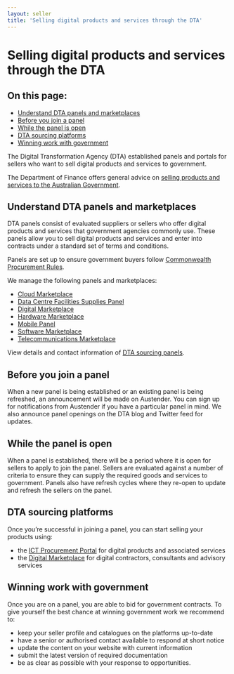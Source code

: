 ```yaml
---
layout: seller
title: 'Selling digital products and services through the DTA'
---
```


# Selling digital products and services through the DTA

<nav class="au-inpage-nav-links" aria-label="in page navigation">
  <h2 class="au-inpage-nav-links__heading">On this page:</h2>
  <ul class="au-link-list">
    <li><a href="#understand-dta-panels-and-marketplaces">Understand DTA panels and marketplaces</a></li>
    <li><a href="#before-you-join-a-panel">Before you join a panel</a></li>
    <li><a href="#while-the-panel-is-open">While the panel is open</a></li>
    <li><a href="#dta-sourcing-platforms">DTA sourcing platforms</a></li>
    <li><a href="#winning-work-with-government">Winning work with government</a></li>
  </ul>
</nav>

The Digital Transformation Agency (DTA) established panels and portals for sellers who want to sell digital products and services to government.

The Department of Finance offers general advice on <a href="https://sellingtogov.finance.gov.au/guide" target="_blank" rel="external noreferrer">selling products and services to the Australian Government</a>.

## <span name="understand-dta-panels-and-marketplaces">Understand DTA panels and marketplaces</span>

DTA panels consist of evaluated suppliers or sellers who offer digital products and services that government agencies commonly use. These panels allow you to sell digital products and services and enter into contracts under a standard set of terms and conditions.

Panels are set up to ensure government buyers follow <a href="https://www.finance.gov.au/procurement/procurement-policy-and-guidance/commonwealth-procurement-rules/" target="_blank" rel="external noreferrer">Commonwealth Procurement Rules</a>.

We manage the following panels and marketplaces:

- <a href="https://www.dta.gov.au/help-and-advice/ict-procurement/tools-sourcing-digital-products-and-services/marketplaces-panels-and-arrangements/buying-cloud-services" target="_blank" rel="external noreferrer">Cloud Marketplace</a>
- <a href="https://www.dta.gov.au/help-and-advice/ict-procurement/tools-sourcing-digital-products-and-services/marketplaces-panels-and-arrangements/buying-data-centre-space-and-services" target="_blank" rel="external noreferrer">Data Centre Facilities Supplies Panel</a>
- <a href="https://www.dta.gov.au/our-projects/about-digital-marketplace" target="_blank" rel="external noreferrer">Digital Marketplace</a>
- <a href="https://www.dta.gov.au/help-and-advice/ict-procurement/tools-sourcing-digital-products-and-services/marketplaces-panels-and-arrangements/buying-ict-hardware-and-services" target="_blank" rel="external noreferrer">Hardware Marketplace</a>
- <a href="https://www.dta.gov.au/help-and-advice/ict-procurement/tools-sourcing-digital-products-and-services/ict-panels-and-arrangements/buying-mobile-products-and-services" target="_blank" rel="external noreferrer">Mobile Panel</a>
- <a href="https://www.dta.gov.au/help-and-advice/ict-procurement/tools-sourcing-digital-products-and-services/ict-panels-and-arrangements/buying-software" target="_blank" rel="external noreferrer">Software Marketplace</a>
- <a href="https://www.dta.gov.au/help-and-advice/ict-procurement/tools-sourcing-digital-products-and-services/marketplaces-panels-and-arrangements/buying-telecommunications-services" target="_blank" rel="external noreferrer">Telecommunications Marketplace</a>

View details and contact information of [DTA sourcing panels](/seller/contact-us).

## <span name="before-you-join-a-panel">Before you join a panel</span>

When a new panel is being established or an existing panel is being refreshed, an announcement will be made on Austender. You can sign up for notifications from Austender if you have a particular panel in mind. We also announce panel openings on the DTA blog and Twitter feed for updates.

## <span name="while-the-panel-is-open">While the panel is open</span>

When a panel is established, there will be a period where it is open for sellers to apply to join the panel. Sellers are evaluated against a number of criteria to ensure they can supply the required goods and services to government. Panels also have refresh cycles where they re-open to update and refresh the sellers on the panel.

## <span name="dta-sourcing-platforms">DTA sourcing platforms</span>

Once you’re successful in joining a panel, you can start selling your products using:

- the <a href="https://ictprocurement.service-now.com/sp" target="_blank" rel="external noreferrer">ICT Procurement Portal</a> for digital products and associated services
- the <a href="https://marketplace.gov.au" target="_blank" rel="external noreferrer">Digital Marketplace</a> for digital contractors, consultants and advisory services

## <span name="winning-work-with-government">Winning work with government</span>

Once you are on a panel, you are able to bid for government contracts. To give yourself the best chance at winning government work we recommend to:

- keep your seller profile and catalogues on the platforms up-to-date
- have a senior or authorised contact available to respond at short notice
- update the content on your website with current information
- submit the latest version of required documentation
- be as clear as possible with your response to opportunities.
